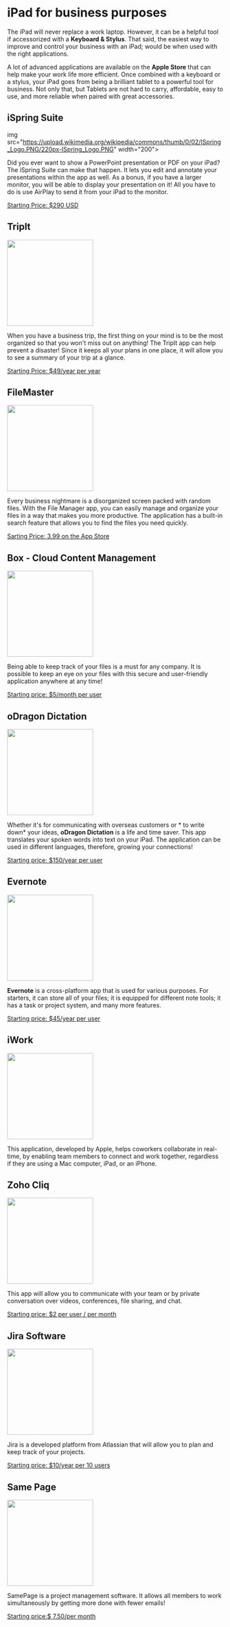 
# iPad for business purposes

The iPad will never replace a work laptop. However, it can be a helpful tool if accessorized with a **Keyboard & Stylus**. That said, the easiest way to improve and control your business with an iPad; would be when used with the right applications. 

A lot of advanced applications are available on the **Apple Store** that can help make your work life more efficient. Once combined with a keyboard or a stylus, your iPad goes from being a brilliant tablet to a powerful tool for business. Not only that, but Tablets are not hard to carry, affordable, easy to use, and more reliable when paired with great accessories. 

## iSpring Suite

img src="https://upload.wikimedia.org/wikipedia/commons/thumb/0/02/ISpring_Logo.PNG/220px-ISpring_Logo.PNG" width="200">

Did you ever want to show a PowerPoint presentation or PDF on your iPad? The iSpring Suite can make that happen. It lets you edit and annotate your presentations within the app as well. As a bonus, if you have a larger monitor, you will be able to display your presentation on it! All you have to do is use AirPlay to send it from your iPad to the monitor.

[Starting Price: $290 USD](https://www.ispringsolutions.com/ispring-suite)

## TripIt

<img src="https://www.tripit.com/web/wp-content/uploads/sites/1/2018/12/logo-tripit.svg" width="200">

When you have a business trip, the first thing on your mind is to be the most organized so that you won't miss out on anything! The TripIt app can help prevent a disaster! Since it keeps all your plans in one place, it will allow you to see a summary of your trip at a glance.

[Starting Price: $49/year per year](https://www.tripit.com/web/pricing/)

## FileMaster

<img src="https://is1-ssl.mzstatic.com/image/thumb/Purple114/v4/52/7d/dc/527ddcea-3e5e-a6b3-2174-b8b11db8cd02/AppIcon-0-1x_U007emarketing-0-85-220-9.png/1200x630wa.png" width="200">

Every business nightmare is a disorganized screen packed with random files. With the File Manager app, you can easily manage and organize your files in a way that makes you more productive. The application has a built-in search feature that allows you to find the files you need quickly.

[Sarting Price: 3.99 on the App Store](https://apps.apple.com/ca/app/filemaster-privacy-protection/id582219355#?platform=ipad)

## Box - Cloud Content Management

<img src="https://upload.wikimedia.org/wikipedia/commons/thumb/5/57/Box%2C_Inc._logo.svg/langfr-560px-Box%2C_Inc._logo.svg.png" width="200">

Being able to keep track of your files is a must for any company. 
It is possible to keep an eye on your files with this secure and user-friendly application anywhere at any time! 

[Starting price: $5/month per user](https://www.box.com/pricing)

## oDragon Dictation

<img src="https://upload.wikimedia.org/wikipedia/commons/c/c6/Dragon_Naturally_Speaking_Logo.png" width="200">

Whether it's for communicating with overseas customers or * to write down* your ideas, **oDragon Dictation** is a life and time saver. 
This app translates your spoken words into text on your iPad. The application can be used in different languages, therefore, growing your connections! 

[Starting price: $150/year per user](https://shop.nuance.com/store/nuanceus/en_US/pd/productID.330332800)

## Evernote

<img src="https://upload.wikimedia.org/wikipedia/commons/thumb/4/45/Evernote.svg/langfr-220px-Evernote.svg.png" width="200">

**Evernote** is a cross-platform app that is used for various purposes. For starters, it can store all of your files; it is equipped for different note tools; it has a task or project system, and many more features. 

[Starting price: $45/year per user](https://evernote.com/intl/fr/compare-plans)

## iWork

<img src="https://upload.wikimedia.org/wikipedia/fr/0/07/150px-IWork_Logo.png" width="200">

This application, developed by Apple, helps coworkers collaborate in real-time, by enabling team members to connect and work together, regardless if they are using a Mac computer, iPad, or an iPhone. 

## Zoho Cliq

<img src="https://www.zohowebstatic.com/sites/default/files/styles/product-home-page/public/cliq-icon.png?itok=WUUj7NU6" width="200">

This app will allow you to communicate with your team or by private conversation over videos, conferences, file sharing, and chat.

[Starting price: $2 per user / per month](https://www.zoho.com/cliq/pricing.html) 

## Jira Software

<img src="https://wac-cdn.atlassian.com/dam/jcr:e348b562-4152-4cdc-8a55-3d297e509cc8/Jira%20Software-blue.svg?cdnVersion=894" width="200">

Jira is a developed platform from Atlassian that will allow you to plan and keep track of your projects. 

[Starting price: $10/year per 10 users](https://www.atlassian.com/purchase/product/jira-software)

## Same Page

<img src="https://d1ehzjfgwm4zwl.cloudfront.net/sites/default/files/samepage-logo.svg" width="200">

SamePage is a project management software. It allows all members to work simultaneously by getting more done with fewer emails!

[Starting price:$ 7.50/per month](https://www.samepage.io/pricing)

